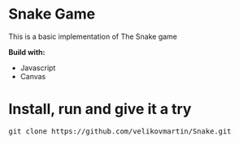 # Snake Game

<p>This is a basic implementation of The Snake game</p>

<p><strong>Build with:</strong></p>

<ul>
<li>Javascript</li>
<li>Canvas</li>
</ul>

<h1>Install, run and give it a try</h1>

<div class="highlight highlight-source-shell"><pre>git clone https://github.com/velikovmartin/Snake.git

